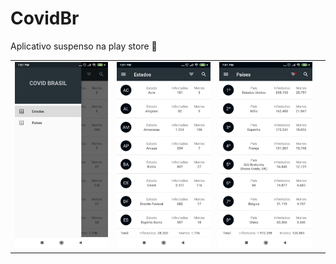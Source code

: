 # CovidBr

Aplicativo suspenso na play store :closed_lock_with_key:


| | | | |
|:-------------------------:|:-------------------------:|:-------------------------:|:-------------------------:|
|<img width="1604" alt="menu" src="https://github.com/joaooab/covidbr/blob/master/covidbr1.jpeg"> | <img width="1604" alt="estados" src="https://github.com/joaooab/covidbr/blob/master/covidbr2.jpeg">|<img width="1604" alt="países" src="https://github.com/joaooab/covidbr/blob/master/covidbr3.jpeg">|

